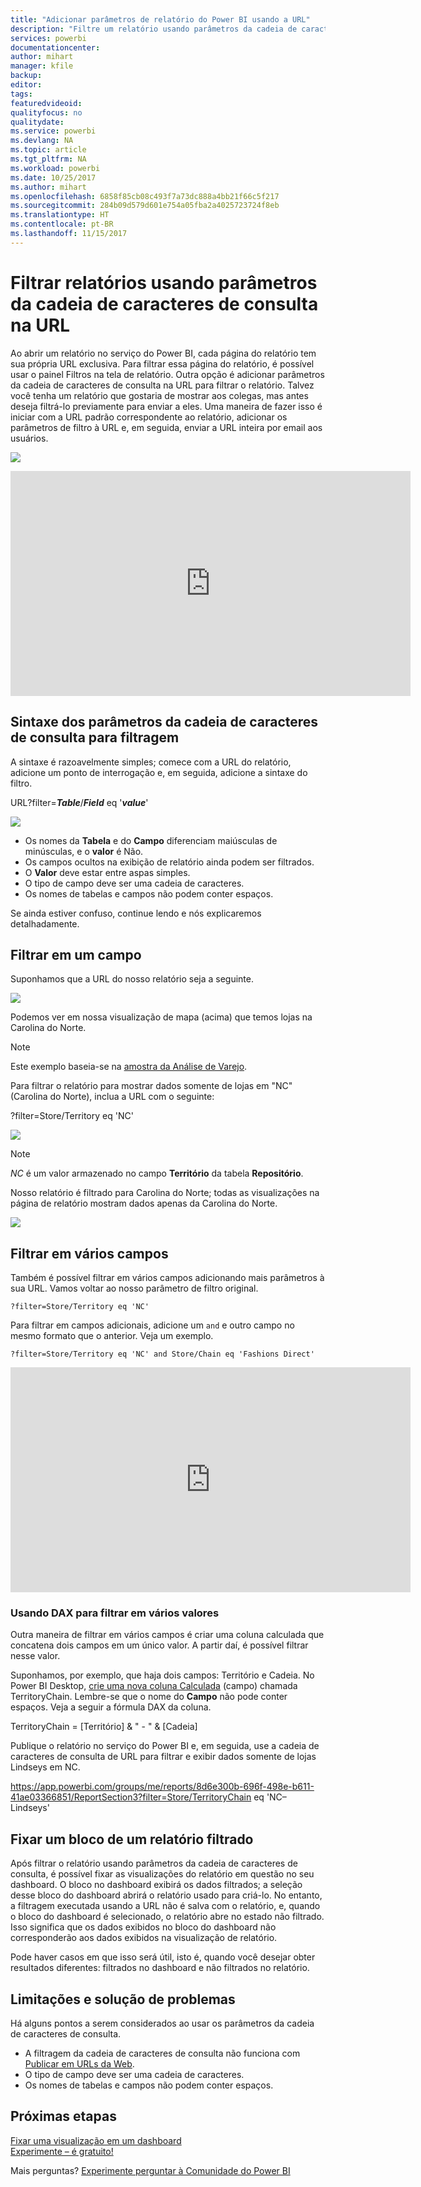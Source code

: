```yaml
---
title: "Adicionar parâmetros de relatório do Power BI usando a URL"
description: "Filtre um relatório usando parâmetros da cadeia de caracteres de consulta de URL e filtre até mesmo em mais de um campo."
services: powerbi
documentationcenter: 
author: mihart
manager: kfile
backup: 
editor: 
tags: 
featuredvideoid: 
qualityfocus: no
qualitydate: 
ms.service: powerbi
ms.devlang: NA
ms.topic: article
ms.tgt_pltfrm: NA
ms.workload: powerbi
ms.date: 10/25/2017
ms.author: mihart
ms.openlocfilehash: 6858f85cb08c493f7a73dc888a4bb21f66c5f217
ms.sourcegitcommit: 284b09d579d601e754a05fba2a4025723724f8eb
ms.translationtype: HT
ms.contentlocale: pt-BR
ms.lasthandoff: 11/15/2017
---
```

# <a name="filter-a-report-using-query-string-parameters-in-the-url"></a>Filtrar relatórios usando parâmetros da cadeia de caracteres de consulta na URL
Ao abrir um relatório no serviço do Power BI, cada página do relatório tem sua própria URL exclusiva. Para filtrar essa página do relatório, é possível usar o painel Filtros na tela de relatório.  Outra opção é adicionar parâmetros da cadeia de caracteres de consulta na URL para filtrar o relatório. Talvez você tenha um relatório que gostaria de mostrar aos colegas, mas antes deseja filtrá-lo previamente para enviar a eles. Uma maneira de fazer isso é iniciar com a URL padrão correspondente ao relatório, adicionar os parâmetros de filtro à URL e, em seguida, enviar a URL inteira por email aos usuários.

![](media/service-url-filters/power-bi-report2.png)

<iframe width="640" height="360" src="https://www.youtube.com/embed/WQFtN8nvM4A?list=PLv2BtOtLblH3YE_Ycas5B1GtcoFfJXavO&amp;showinfo=0" frameborder="0" allowfullscreen></iframe>

## <a name="query-string-parameter-syntax-for-filtering"></a>Sintaxe dos parâmetros da cadeia de caracteres de consulta para filtragem
A sintaxe é razoavelmente simples; comece com a URL do relatório, adicione um ponto de interrogação e, em seguida, adicione a sintaxe do filtro.

URL?filter=***Table***/***Field*** eq '***value***'

![](media/service-url-filters/power-bi-filter-urls7b.png)

* Os nomes da **Tabela** e do **Campo** diferenciam maiúsculas de minúsculas, e o **valor** é Não.
* Os campos ocultos na exibição de relatório ainda podem ser filtrados.
* O **Valor** deve estar entre aspas simples.
* O tipo de campo deve ser uma cadeia de caracteres.
* Os nomes de tabelas e campos não podem conter espaços.

Se ainda estiver confuso, continue lendo e nós explicaremos detalhadamente.  

## <a name="filter-on-a-field"></a>Filtrar em um campo
Suponhamos que a URL do nosso relatório seja a seguinte.

![](media/service-url-filters/power-bi-filter-urls6.png)

Podemos ver em nossa visualização de mapa (acima) que temos lojas na Carolina do Norte.

>[!NOTE]
>Este exemplo baseia-se na [amostra da Análise de Varejo](sample-datasets.md).
> 

Para filtrar o relatório para mostrar dados somente de lojas em "NC" (Carolina do Norte), inclua a URL com o seguinte:

?filter=Store/Territory eq 'NC'

![](media/service-url-filters/power-bi-filter-urls7.png)

>[!NOTE]
>*NC* é um valor armazenado no campo **Território** da tabela **Repositório**.
> 
> 

Nosso relatório é filtrado para Carolina do Norte; todas as visualizações na página de relatório mostram dados apenas da Carolina do Norte.

![](media/service-url-filters/power-bi-report4.png)

## <a name="filter-on-multiple-fields"></a>Filtrar em vários campos
Também é possível filtrar em vários campos adicionando mais parâmetros à sua URL. Vamos voltar ao nosso parâmetro de filtro original.

```
?filter=Store/Territory eq 'NC'
```

Para filtrar em campos adicionais, adicione um `and` e outro campo no mesmo formato que o anterior. Veja um exemplo.

```
?filter=Store/Territory eq 'NC' and Store/Chain eq 'Fashions Direct'
```

<iframe width="640" height="360" src="https://www.youtube.com/embed/0sDGKxOaC8w?showinfo=0" frameborder="0" allowfullscreen></iframe>


### <a name="using-dax-to-filter-on-multiple-values"></a>Usando DAX para filtrar em vários valores
Outra maneira de filtrar em vários campos é criar uma coluna calculada que concatena dois campos em um único valor. A partir daí, é possível filtrar nesse valor.

Suponhamos, por exemplo, que haja dois campos: Território e Cadeia. No Power BI Desktop, [crie uma nova coluna Calculada](desktop-tutorial-create-calculated-columns.md) (campo) chamada TerritoryChain. Lembre-se que o nome do **Campo** não pode conter espaços. Veja a seguir a fórmula DAX da coluna.

TerritoryChain = [Território] & " - " & [Cadeia]

Publique o relatório no serviço do Power BI e, em seguida, use a cadeia de caracteres de consulta de URL para filtrar e exibir dados somente de lojas Lindseys em NC.

https://app.powerbi.com/groups/me/reports/8d6e300b-696f-498e-b611-41ae03366851/ReportSection3?filter=Store/TerritoryChain eq 'NC–Lindseys'

## <a name="pin-a-tile-from-a-filtered-report"></a>Fixar um bloco de um relatório filtrado
Após filtrar o relatório usando parâmetros da cadeia de caracteres de consulta, é possível fixar as visualizações do relatório em questão no seu dashboard. O bloco no dashboard exibirá os dados filtrados; a seleção desse bloco do dashboard abrirá o relatório usado para criá-lo.  No entanto, a filtragem executada usando a URL não é salva com o relatório, e, quando o bloco do dashboard é selecionado, o relatório abre no estado não filtrado.  Isso significa que os dados exibidos no bloco do dashboard não corresponderão aos dados exibidos na visualização de relatório.

Pode haver casos em que isso será útil, isto é, quando você desejar obter resultados diferentes: filtrados no dashboard e não filtrados no relatório.

## <a name="limitations-and-troubleshooting"></a>Limitações e solução de problemas
Há alguns pontos a serem considerados ao usar os parâmetros da cadeia de caracteres de consulta.

* A filtragem da cadeia de caracteres de consulta não funciona com [Publicar em URLs da Web](service-publish-to-web.md).
* O tipo de campo deve ser uma cadeia de caracteres.
* Os nomes de tabelas e campos não podem conter espaços.

## <a name="next-steps"></a>Próximas etapas
[Fixar uma visualização em um dashboard](service-dashboard-pin-tile-from-report.md)  
[Experimente – é gratuito!](https://powerbi.com/)

Mais perguntas? [Experimente perguntar à Comunidade do Power BI](http://community.powerbi.com/)

